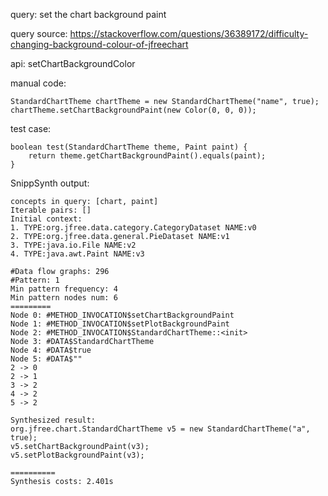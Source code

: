 query: set the chart background paint

query source: https://stackoverflow.com/questions/36389172/difficulty-changing-background-colour-of-jfreechart

api: setChartBackgroundColor

manual code:
```
StandardChartTheme chartTheme = new StandardChartTheme("name", true);
chartTheme.setChartBackgroundPaint(new Color(0, 0, 0));
```

test case:
```
boolean test(StandardChartTheme theme, Paint paint) {
    return theme.getChartBackgroundPaint().equals(paint);
}
```

SnippSynth output:
```
concepts in query: [chart, paint]
Iterable pairs: []
Initial context:
1. TYPE:org.jfree.data.category.CategoryDataset NAME:v0
2. TYPE:org.jfree.data.general.PieDataset NAME:v1
3. TYPE:java.io.File NAME:v2
4. TYPE:java.awt.Paint NAME:v3

#Data flow graphs: 296
#Pattern: 1
Min pattern frequency: 4
Min pattern nodes num: 6
=========
Node 0: #METHOD_INVOCATION$setChartBackgroundPaint
Node 1: #METHOD_INVOCATION$setPlotBackgroundPaint
Node 2: #METHOD_INVOCATION$StandardChartTheme::<init>
Node 3: #DATA$StandardChartTheme
Node 4: #DATA$true
Node 5: #DATA$""
2 -> 0
2 -> 1
3 -> 2
4 -> 2
5 -> 2

Synthesized result:
org.jfree.chart.StandardChartTheme v5 = new StandardChartTheme("a", true);
v5.setChartBackgroundPaint(v3);
v5.setPlotBackgroundPaint(v3);

==========
Synthesis costs: 2.401s
```